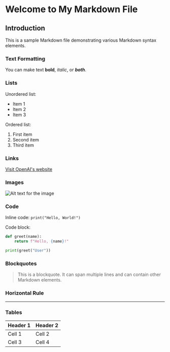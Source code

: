 # Welcome to My Markdown File

## Introduction

This is a sample Markdown file demonstrating various Markdown syntax elements.

### Text Formatting

You can make text **bold**, *italic*, or ***both***.

### Lists

Unordered list:
- Item 1
- Item 2
- Item 3

Ordered list:
1. First item
2. Second item
3. Third item

### Links

[Visit OpenAI's website](https://www.openai.com)

### Images

![Alt text for the image](https://example.com/image.jpg)

### Code

Inline code: `print("Hello, World!")`

Code block:
```python
def greet(name):
    return f"Hello, {name}!"

print(greet("User"))
```

### Blockquotes

> This is a blockquote. It can span multiple lines and can contain other Markdown elements.

### Horizontal Rule

---

### Tables

| Header 1 | Header 2 |
|----------|----------|
| Cell 1   | Cell 2   |
| Cell 3   | Cell 4   |
